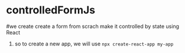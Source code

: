 # controlledFormJs
#we create create a form from scrach make it controlled by state using React
1. so to create a new app, we will use ```npx create-react-app my-app```

